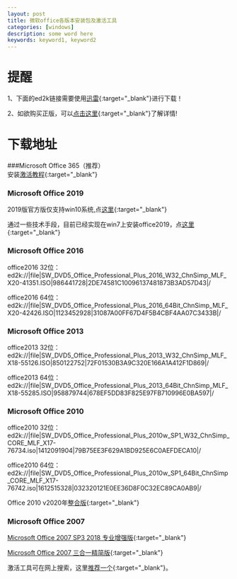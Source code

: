 ```yaml
---
layout: post
title: 微软office各版本安装包及激活工具
categories: [windows]
description: some word here
keywords: keyword1, keyword2
---
```


# 提醒  
1、下面的ed2k链接需要使用[迅雷](http://www.carrotchou.blog/16012.html){:target="_blank"}进行下载！

2、如欲购买正版，可以[点击这里](http://www.carrotchou.blog/20764.html){:target="_blank"}了解详情!  

# 下载地址 
###Microsoft Office 365（推荐）  
安装[激活教程](http://www.carrotchou.blog/22510.html){:target="_blank"}

### Microsoft Office 2019  
2019版官方版仅支持win10系统,点[这里](http://www.carrotchou.blog/17274.html){:target="_blank"}  

通过一些技术手段，目前已经实现在win7上安装office2019，点[这里](http://www.carrotchou.blog/22463.html){:target="_blank"}  

### Microsoft Office 2016
office2016 32位：  
ed2k://|file|SW_DVD5_Office_Professional_Plus_2016_W32_ChnSimp_MLF_X20-41351.ISO|986441728|2DE74581C10096137481873B3AD57D43|/

office2016 64位：  
ed2k://|file|SW_DVD5_Office_Professional_Plus_2016_64Bit_ChnSimp_MLF_X20-42426.ISO|1123452928|31087A00FF67D4F5B4CBF4AA07C3433B|/

### Microsoft Office 2013
office2013 32位：  
ed2k://|file|SW_DVD5_Office_Professional_Plus_2013_W32_ChnSimp_MLF_X18-55126.ISO|850122752|72F01530B3A9C320E166A1A412F1D869|/

office2013 64位：  
ed2k://|file|SW_DVD5_Office_Professional_Plus_2013_64Bit_ChnSimp_MLF_X18-55285.ISO|958879744|678EF5DD83F825E97FB710996E0BA597|/

### Microsoft Office 2010
office2010 32位：  
ed2k://|file|SW_DVD5_Office_Professional_Plus_2010w_SP1_W32_ChnSimp_CORE_MLF_X17-76734.iso|1412091904|79B75EE3F629A1BD925E6C0AEFDECA10|/

office2010 64位：  
ed2k://|file|SW_DVD5_Office_Professional_Plus_2010w_SP1_64Bit_ChnSimp_CORE_MLF_X17-76742.iso|1612515328|032320121E0EE36D8F0C32EC89CA0AB9|/

Office 2010 v2020年[整合版](http://www.carrotchou.blog/31533.html){:target="_blank"}  

### Microsoft Office 2007
[Microsoft Office 2007 SP3 2018 专业增强版](http://www.carrotchou.blog/19893.html){:target="_blank"}  

[Microsoft Office 2007 三合一精简版](http://www.carrotchou.blog/19918.html){:target="_blank"}   

激活工具可在网上搜索，这里[推荐一个](http://www.carrotchou.blog/230.html){:target="_blank"}。  

